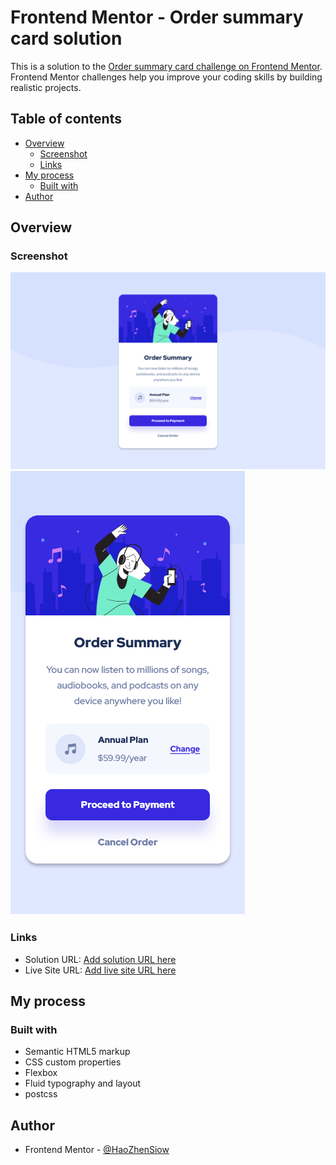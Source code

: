 # Frontend Mentor - Order summary card solution

This is a solution to the [Order summary card challenge on Frontend Mentor](https://www.frontendmentor.io/challenges/order-summary-component-QlPmajDUj). Frontend Mentor challenges help you improve your coding skills by building realistic projects. 

## Table of contents

- [Overview](#overview)
  - [Screenshot](#screenshot)
  - [Links](#links)
- [My process](#my-process)
  - [Built with](#built-with)
- [Author](#author)


## Overview

### Screenshot

![screen desktop](./images/screenshot.png)
![screen mobile](./images/screenshot-mobile.png)

### Links

- Solution URL: [Add solution URL here](https://www.frontendmentor.io/solutions/order-summary-component-r38SKhyIZl)
- Live Site URL: [Add live site URL here](https://haozhensiow.github.io/Order-summary-component/)

## My process

### Built with

- Semantic HTML5 markup
- CSS custom properties
- Flexbox
- Fluid typography and layout
- postcss

## Author

- Frontend Mentor - [@HaoZhenSiow](https://www.frontendmentor.io/profile/HaoZhenSiow)
